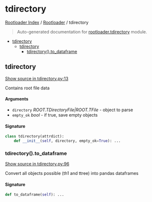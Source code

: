 # tdirectory

[Rootloader Index](../README.md#rootloader-index) / [Rootloader](./index.md#rootloader) / tdirectory

> Auto-generated documentation for [rootloader.tdirectory](../../rootloader/tdirectory.py) module.

- [tdirectory](#tdirectory)
  - [tdirectory](#tdirectory-1)
    - [tdirectory().to_dataframe](#tdirectory()to_dataframe)

## tdirectory

[Show source in tdirectory.py:13](../../rootloader/tdirectory.py#L13)

Contains root file data

#### Arguments

- `directory` *ROOT.TDirectoryFile|ROOT.TFile* - object to parse
- `empty_ok` *bool* - if true, save empty objects

#### Signature

```python
class tdirectory(attrdict):
    def __init__(self, directory, empty_ok=True): ...
```

### tdirectory().to_dataframe

[Show source in tdirectory.py:96](../../rootloader/tdirectory.py#L96)

Convert all objects possible (th1 and ttree) into pandas dataframes

#### Signature

```python
def to_dataframe(self): ...
```